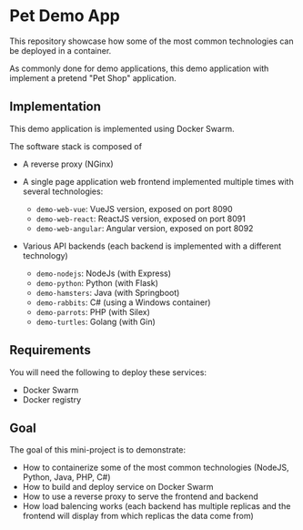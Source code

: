 # Pet Demo App

This repository showcase how some of the most common technologies can be deployed in a container.

As commonly done for demo applications, this demo application with implement a pretend "Pet Shop" application.

## Implementation

This demo application is implemented using Docker Swarm.

The software stack is composed of
* A reverse proxy (NGinx)

* A single page application web frontend implemented multiple times with several technologies:
    * `demo-web-vue`: VueJS version, exposed on port 8090
    * `demo-web-react`: ReactJS version, exposed on port 8091
    * `demo-web-angular`: Angular version, exposed on port 8092

* Various API backends (each backend is implemented with a different technology)
    * `demo-nodejs`: NodeJs (with Express)
    * `demo-python`: Python (with Flask)
    * `demo-hamsters`: Java (with Springboot) 
    * `demo-rabbits`: C# (using a Windows container)
    * `demo-parrots`: PHP (with Silex)
    * `demo-turtles`: Golang (with Gin)

## Requirements

You will need the following to deploy these services:
* Docker Swarm
* Docker registry

## Goal

The goal of this mini-project is to demonstrate:
* How to containerize some of the most common technologies (NodeJS, Python, Java, PHP, C#)
* How to build and deploy service on Docker Swarm
* How to use a reverse proxy to serve the frontend and backend
* How load balencing works (each backend has multiple replicas and the frontend will display from which replicas the data come from)